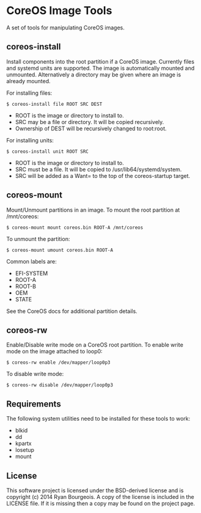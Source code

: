 CoreOS Image Tools
==================
A set of tools for manipulating CoreOS images.

coreos-install
--------------
Install components into the root partition if a CoreOS image. Currently files
and systemd units are supported. The image is automatically mounted and
unmounted. Alternatively a directory may be given where an image is already
mounted.

For installing files:

    $ coreos-install file ROOT SRC DEST

  - ROOT is the image or directory to install to.
  - SRC may be a file or directory. It will be copied recursively.
  - Ownership of DEST will be recursively changed to root:root.

For installing units:

    $ coreos-install unit ROOT SRC

  - ROOT is the image or directory to install to.
  - SRC must be a file. It will be copied to /usr/lib64/systemd/system.
  - SRC will be added as a Want= to the top of the coreos-startup target.

coreos-mount
------------
Mount/Unmount partitions in an image. To mount the root partition at
/mnt/coreos:

    $ coreos-mount mount coreos.bin ROOT-A /mnt/coreos

To unmount the partition:

	$ coreos-mount umount coreos.bin ROOT-A

Common labels are:

- EFI-SYSTEM
- ROOT-A
- ROOT-B
- OEM
- STATE

See the CoreOS docs for additional partition details.

coreos-rw
---------
Enable/Disable write mode on a CoreOS root partition. To enable write mode on
the image attached to loop0:

    $ coreos-rw enable /dev/mapper/loop0p3

To disable write mode:

    $ coreos-rw disable /dev/mapper/loop0p3

Requirements
------------
The following system utilities need to be installed for these tools to work:

- blkid
- dd
- kpartx
- losetup
- mount

License
-------
This software project is licensed under the BSD-derived license and is
copyright (c) 2014 Ryan Bourgeois. A copy of the license is included in the
LICENSE file. If it is missing then a copy may be found on the project page.
